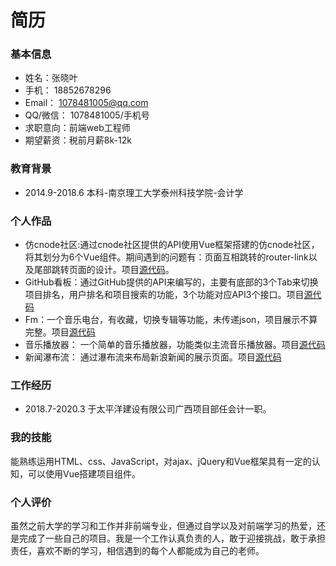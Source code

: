 # 简历
### 基本信息
+ 姓名：张晓叶
+ 手机： 18852678296
+ Email： 1078481005@qq.com
+ QQ/微信： 1078481005/手机号
+ 求职意向：前端web工程师
+ 期望薪资：税前月薪8k-12k
### 教育背景
+ 2014.9-2018.6 本科-南京理工大学泰州科技学院-会计学
### 个人作品
+ 仿cnode社区:通过cnode社区提供的API使用Vue框架搭建的仿cnode社区，将其划分为6个Vue组件。期间遇到的问题有：页面互相跳转的router-link以及尾部跳转页面的设计。项目[源代码](https://github.com/zxy1078481005/demo/tree/master/conde)。
+ GitHub看板：通过GitHub提供的API来编写的，主要有底部的3个Tab来切换项目排名，用户排名和项目搜索的功能，3个功能对应API3个接口。项目[源代码](https://github.com/zxy1078481005/demo/blob/master/GitHub%E7%9C%8B%E6%9D%BF/demo.html)
+ Fm：一个音乐电台，有收藏，切换专辑等功能，未传递json，项目展示不算完整。项目[源代码](https://github.com/zxy1078481005/demo/tree/master/fm)
+ 音乐播放器： 一个简单的音乐播放器，功能类似主流音乐播放器。项目[源代码](https://github.com/zxy1078481005/demo/tree/master/musicPlayer)
+ 新闻瀑布流： 通过瀑布流来布局新浪新闻的展示页面。项目[源代码](https://github.com/zxy1078481005/demo/tree/master/waterfall-sinanews)
### 工作经历
+ 2018.7-2020.3 于太平洋建设有限公司广西项目部任会计一职。
### 我的技能
能熟练运用HTML、css、JavaScript，对ajax、jQuery和Vue框架具有一定的认知，可以使用Vue搭建项目组件。
### 个人评价
  虽然之前大学的学习和工作并非前端专业，但通过自学以及对前端学习的热爱，还是完成了一些自己的项目。我是一个工作认真负责的人，敢于迎接挑战，敢于承担责任，喜欢不断的学习，相信遇到的每个人都能成为自己的老师。
